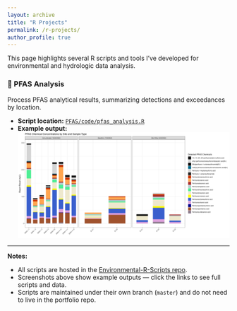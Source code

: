 ```yaml
---
layout: archive
title: "R Projects"
permalink: /r-projects/
author_profile: true
---
```


This page highlights several R scripts and tools I’ve developed for environmental and hydrologic data analysis.

### 🧪 PFAS Analysis
Process PFAS analytical results, summarizing detections and exceedances by location.

- **Script location:** [`PFAS/code/pfas_analysis.R`](https://github.com/r-lyon/Environmental-R-Scripts/tree/master/PFAS/code)  
- **Example output:**  
![PFAS Summary](https://github.com/r-lyon/Environmental-R-Scripts/blob/master/PFAS/output/stacked_bar/PFAS_Upper_Sandia_Stacked_Bar_Plot_2024.png?raw=true)

---

 **Notes:**
- All scripts are hosted in the [Environmental-R-Scripts repo](https://github.com/r-lyon/Environmental-R-Scripts).  
- Screenshots above show example outputs — click the links to see full scripts and data.  
- Scripts are maintained under their own branch (`master`) and do not need to live in the portfolio repo.